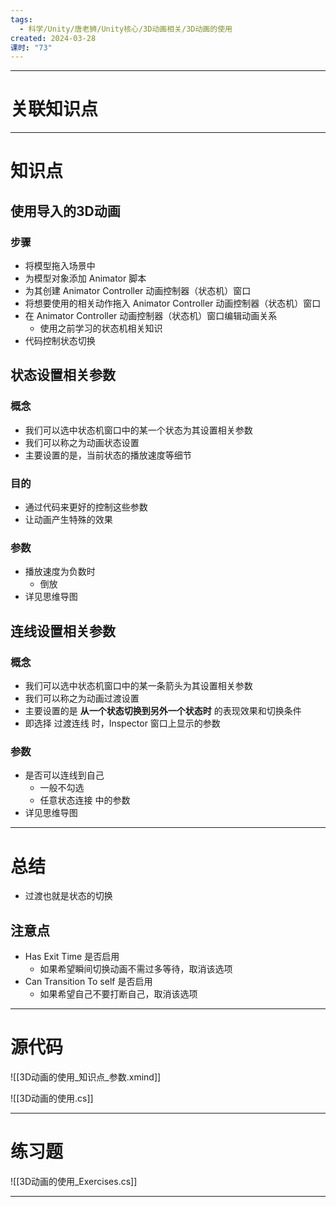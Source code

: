 ```yaml
---
tags:
  - 科学/Unity/唐老狮/Unity核心/3D动画相关/3D动画的使用
created: 2024-03-28
课时: "73"
---
```


---
# 关联知识点



---
# 知识点

## 使用导入的3D动画

### 步骤

- 将模型拖入场景中
- 为模型对象添加 Animator 脚本
- 为其创建 Animator Controller 动画控制器（状态机）窗口
- 将想要使用的相关动作拖入 Animator Controller 动画控制器（状态机）窗口
- 在 Animator Controller 动画控制器（状态机）窗口编辑动画关系
	- 使用之前学习的状态机相关知识
- 代码控制状态切换
## 状态设置相关参数

### 概念

- 我们可以选中状态机窗口中的某一个状态为其设置相关参数
- 我们可以称之为动画状态设置
- 主要设置的是，当前状态的播放速度等细节

### 目的

- 通过代码来更好的控制这些参数
- 让动画产生特殊的效果
### 参数

- 播放速度为负数时
	- 倒放
- 详见思维导图
## 连线设置相关参数

### 概念

- 我们可以选中状态机窗口中的某一条箭头为其设置相关参数
- 我们可以称之为动画过渡设置
- 主要设置的是 **从一个状态切换到另外一个状态时** 的表现效果和切换条件
- 即选择  过渡连线 时，Inspector 窗口上显示的参数
### 参数

- 是否可以连线到自己
	- 一般不勾选
	- 任意状态连接 中的参数
- 详见思维导图

---
# 总结

- 过渡也就是状态的切换
## 注意点

- Has Exit Time 是否启用
	- 如果希望瞬间切换动画不需过多等待，取消该选项
- Can Transition To self 是否启用
	- 如果希望自己不要打断自己，取消该选项

---
# 源代码

![[3D动画的使用_知识点_参数.xmind]]

![[3D动画的使用.cs]]

---
# 练习题

![[3D动画的使用_Exercises.cs]]

---
